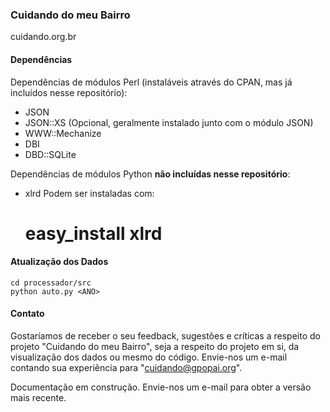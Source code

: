 ### Cuidando do meu Bairro 
cuidando.org.br

#### Dependências

Dependências de módulos Perl (instaláveis através do CPAN, mas já incluídos nesse repositório):
- JSON
- JSON::XS (Opcional, geralmente instalado junto com o módulo JSON)
- WWW::Mechanize
- DBI
- DBD::SQLite

Dependências de módulos Python **não incluídas nesse repositório**:
- xlrd
Podem ser instaladas com:
	# easy_install xlrd

#### Atualização dos Dados

	cd processador/src
	python auto.py <ANO>

#### Contato

Gostaríamos de receber o seu feedback, sugestões e críticas a respeito do projeto "Cuidando do meu Bairro", seja a respeito do projeto em si, da visualização dos dados ou mesmo do código. Envie-nos um e-mail contando sua experiência para "cuidando@gpopai.org".

Documentação em construção. Envie-nos um e-mail para obter a versão mais recente.

